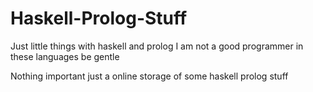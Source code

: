 Haskell-Prolog-Stuff
====================

Just little things with haskell and prolog I am not a good programmer in these languages be gentle


Nothing important just a online storage of some haskell prolog stuff
